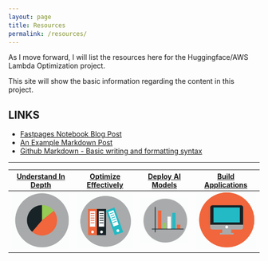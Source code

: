 ```yaml
---
layout: page
title: Resources
permalink: /resources/
---
```


As I move forward, I will list the resources here for the Huggingface/AWS Lambda Optimization project.

This site will show the basic information regarding the content in this project.

## **LINKS**

* [Fastpages Notebook Blog Post](https://fastpages.fast.ai/jupyter/2020/02/20/test.html)
* [An Example Markdown Post](https://fastpages.fast.ai/markdown/2020/01/14/test-markdown-post.html)
* [Github Markdown - Basic writing and formatting syntax](https://docs.github.com/en/get-started/writing-on-github/getting-started-with-writing-and-formatting-on-github/basic-writing-and-formatting-syntax)

<hr style="height:1px;border:none;color:#333;background-color:#333;" />

| <strong>[Understand In Depth](../understand)</strong>|<strong>[Optimize Effectively](../performance)</strong>|<strong>[Deploy AI Models](../deploy)</strong>|<strong>[Build Applications](../appdev)</strong>|
| :-: | :-: | :-: | :-: | 
| ![Google pic1](https://github.com/ActionPace/awslambda-huggingface-optimization-project/raw/master/images/Icon4.png)|![Google pic1](https://github.com/ActionPace/awslambda-huggingface-optimization-project/raw/master/images/Icon3.png)|![Google pic1](https://github.com/ActionPace/awslambda-huggingface-optimization-project/raw/master/images/Icon2.png)|![Google pic1](https://github.com/ActionPace/awslambda-huggingface-optimization-project/raw/master/images/icon1.png)|

